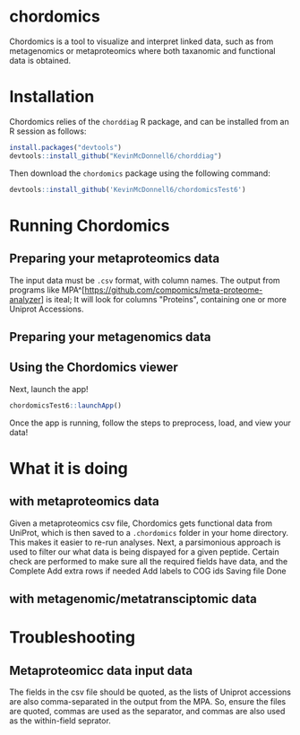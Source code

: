 # chordomics

Chordomics is a tool to visualize and interpret linked data, such as from metagenomics or metaproteomics where both taxanomic and functional data is obtained.

# Installation
Chordomics relies of the `chorddiag` R package, and can be installed from an R session as follows:
``` r
install.packages("devtools")
devtools::install_github("KevinMcDonnell6/chorddiag")
```

Then download the `chordomics` package using the following command:
```r
devtools::install_github('KevinMcDonnell6/chordomicsTest6')
```


# Running Chordomics
## Preparing your metaproteomics data
The input data must be `.csv` format, with column names. The output from programs like MPA^[<https://github.com/compomics/meta-proteome-analyzer>] is iteal; It will look for columns "Proteins", containing one or more Uniprot Accessions.
## Preparing your metagenomics data


## Using the Chordomics viewer
Next, launch the app!

```r
chordomicsTest6::launchApp()
```

Once the app is running, follow the steps to preprocess, load, and view your data!

# What it is doing
## with metaproteomics data
Given a metaproteomics csv file, Chordomics gets functional data from UniProt, which is then saved to a `.chordomics` folder in your home directory.  This makes it easier to re-run analyses.  Next, a parsimonious approach is used to filter our what data is being dispayed for a given peptide. Certain check are performed to make sure all the required fields have data, and the
Complete
Add extra rows if needed
Add labels to COG ids
Saving file
Done
## with metagenomic/metatransciptomic data



# Troubleshooting
## Metaproteomicc data input data
The fields in the csv file should be quoted, as the lists of Uniprot accessions are also comma-separated in the output from the MPA.  So, ensure the files are quoted, commas are used as the separator, and commas are also used as the within-field seprator.
